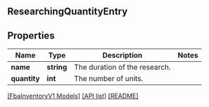 ## ResearchingQuantityEntry

## Properties

Name | Type | Description | Notes
------------ | ------------- | ------------- | -------------
**name** | **string** | The duration of the research. |
**quantity** | **int** | The number of units. |

[[FbaInventoryV1 Models]](../) [[API list]](../../Api) [[README]](../../../README.md)
